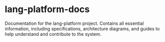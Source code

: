 # lang-platform-docs
Documentation for the lang-platform project. Contains all essential information, including specifications, architecture diagrams, and guides to help understand and contribute to the system.
